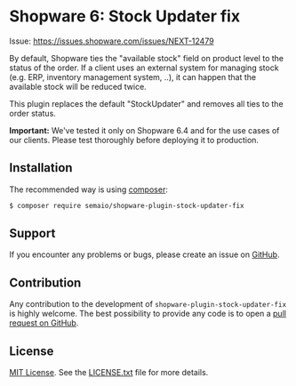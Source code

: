 # Shopware 6: Stock Updater fix

Issue: https://issues.shopware.com/issues/NEXT-12479

By default, Shopware ties the "available stock" field on product level to the status of the order. If a client uses an external system for managing stock (e.g. ERP, inventory management system, ..), it can happen that the available stock will be reduced twice.

This plugin replaces the default "StockUpdater" and removes all ties to the order status.

**Important:** We've tested it only on Shopware 6.4 and for the use cases of our clients. Please test thoroughly before deploying it to production.

## Installation

The recommended way is using [composer](http://getcomposer.org):

```bash
$ composer require semaio/shopware-plugin-stock-updater-fix
```

## Support

If you encounter any problems or bugs, please create an issue on [GitHub](https://github.com/semaio/shopware-plugin-stock-updater-fix/issues).

## Contribution

Any contribution to the development of `shopware-plugin-stock-updater-fix` is highly welcome. The best possibility to provide any code is to open a [pull request on GitHub](https://help.github.com/articles/using-pull-requests).

## License

[MIT License](https://opensource.org/licenses/mit). See the [LICENSE.txt](LICENSE.txt) file for more details.
